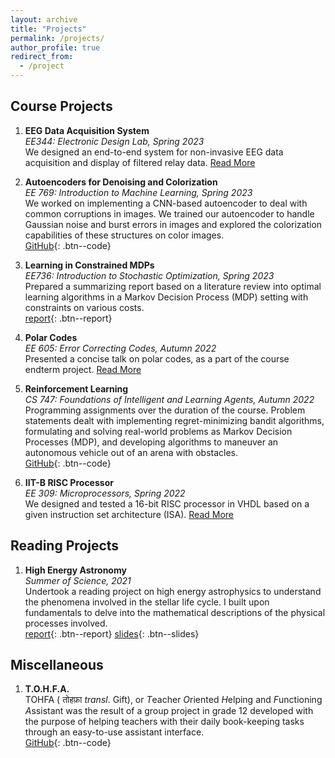 ```yaml
---
layout: archive
title: "Projects"
permalink: /projects/
author_profile: true
redirect_from:
  - /project
---
```


## Course Projects

1. **EEG Data Acquisition System**  
_EE344: Electronic Design Lab, Spring 2023_  
We designed an end-to-end system for non-invasive EEG data acquisition and display of filtered relay data. [Read More](/project/edl)  

2. **Autoencoders for Denoising and Colorization**  
_EE 769: Introduction to Machine Learning, Spring 2023_  
We worked on implementing a CNN-based autoencoder to deal with common corruptions in images. We trained our autoencoder to handle Gaussian noise and burst errors in images and explored the colorization capabilities of these structures on color images.  
[GitHub](https://github.com/Aayush2003/EE769-Project){: .btn--code}

3. **Learning in Constrained MDPs**  
_EE736: Introduction to Stochastic Optimization, Spring 2023_  
Prepared a summarizing report based on a literature review into optimal learning algorithms in a Markov Decision Process (MDP) setting with constraints on various costs.  
[report](/files/Learning_CMDP.pdf){: .btn--report}

4. **Polar Codes**  
_EE 605: Error Correcting Codes, Autumn 2022_  
Presented a concise talk on polar codes, as a part of the course endterm project. [Read More](/projects/polar)    

5. **Reinforcement Learning**  
_CS 747: Foundations of Intelligent and Learning Agents, Autumn 2022_  
Programming assignments over the duration of the course. Problem statements dealt with implementing regret-minimizing bandit algorithms, formulating and solving real-world problems as Markov Decision Processes (MDP), and developing algorithms to maneuver an autonomous vehicle out of an arena with obstacles.     
[GitHub](https://github.com/Aayush2003/CS747-Assignments){: .btn--code}  

6. **IIT-B RISC Processor**  
_EE 309: Microprocessors, Spring 2022_  
We designed and tested a 16-bit RISC processor in VHDL based on a given instruction set architecture (ISA). [Read More](/projects/risc)  

<!--
4. **Digital Circuit Design**  
_EE 214: Digital Circuits Lab, Autumn 2021_  
Designed various sequential and combinatorial digital circuits such as multiplexers, ALU and string detector using VHDL, and implemented these designs on a CPLD board. Also implemented a logical representation of an ATM, capable of specifying the number of smaller denominations comprising a given amount.   
[code](https://github.com/Aayush2003/EE214){: .btn--code}  

5. **Lasso Game**  
_CS 101: Computer Programming and Utilization, Autumn 2020_    
Created an interactive catch-the-object game on C++ with a variety of added features.    
[code](https://github.com/Aayush2003/Lasso-Game-CS101){: .btn--code}  
-->

## Reading Projects

1. **High Energy Astronomy**  
_Summer of Science, 2021_  
Undertook a reading project on high energy astrophysics to understand the phenomena involved in the stellar life cycle. I built upon fundamentals to delve into the mathematical descriptions of the physical processes involved.    
[report](/files/SoS-2021-Report.pdf){: .btn--report} [slides](/files/SoS-2021-Presentation.pdf){: .btn--slides}  

## Miscellaneous

1. **T.O.H.F.A.**  
TOHFA ( तोहफ़ा _transl_. Gift), or *T*eacher *O*riented *H*elping and *F*unctioning *A*ssistant was the result of a group project in grade 12 developed with the purpose of helping teachers with their daily book-keeping tasks through an easy-to-use assistant interface.    
[GitHub](https://github.com/Aayush2003/T.O.H.F.A){: .btn--code}  
